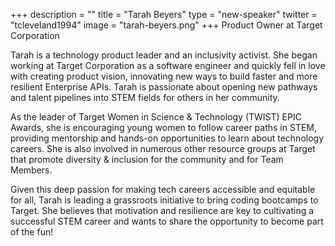 +++
description = ""
title = "Tarah Beyers"
type = "new-speaker"
twitter = "tcleveland1994"
image = "tarah-beyers.png"
+++
Product Owner at Target Corporation

Tarah is a technology product leader and an inclusivity activist. She began working at Target Corporation as a software engineer and quickly fell in love with creating product vision, innovating new ways to build faster and more resilient Enterprise APIs. Tarah is passionate about opening new pathways and talent pipelines into STEM fields for others in her community.

As the leader of Target Women in Science & Technology (TWIST) EPIC Awards, she is encouraging young women to follow career paths in STEM, providing mentorship and hands-on opportunities to learn about technology careers. She is also involved in numerous other resource groups at Target that promote diversity & inclusion for the community and for Team Members.

Given this deep passion for making tech careers accessible and equitable for all, Tarah is leading a grassroots initiative to bring coding bootcamps to Target. She believes that motivation and resilience are key to cultivating a successful STEM career and wants to share the opportunity to become part of the fun!